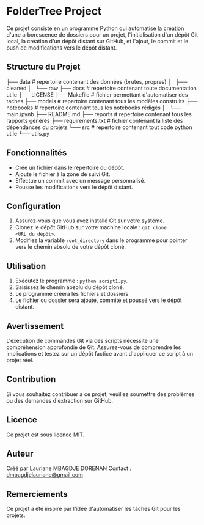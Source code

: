
# FolderTree Project
 
Ce projet consiste en un programme Python qui automatise la création d'une arborescence de dossiers pour un projet, l'initialisation d'un dépôt Git local, la création d'un dépôt distant sur GitHub, et l'ajout, le commit et le push de modifications vers le dépôt distant.

## Structure du Projet


├── data               #  repertoire contenant des données (brutes, propres)
│   ├── cleaned
│   └── raw
├── docs               #  repertoire contenant toute documentation utile
├── LICENSE
├── Makefile           #  fichier permettant d'automatiser des taches
├── models             #  repertoire contenant tous les modèles construits
├── notebooks          #  repertoire contenant tous les notebooks rédigés
│   └── main.ipynb
├── README.md
├── reports            #  repertoire contenant tous les rapports générés
├── requirements.txt   #  fichier contenant la liste des dépendances du projets
└── src                #  repertoire contenant tout code python utile
    └── utils.py

## Fonctionnalités

- Crée un fichier dans le répertoire du dépôt.
- Ajoute le fichier à la zone de suivi Git.
- Effectue un commit avec un message personnalisé.
- Pousse les modifications vers le dépôt distant.

## Configuration

1. Assurez-vous que vous avez installé Git sur votre système.
2. Clonez le dépôt GitHub sur votre machine locale : `git clone <URL_du_dépôt>`.
3. Modifiez la variable `root_directory` dans le programme pour pointer vers le chemin absolu de votre dépôt cloné.

## Utilisation

1. Exécutez le programme : `python script1.py`.
2. Saisissez le chemin absolu du dépôt cloné.
3. Le programme créera les fichiers et dossiers
4. Le fichier ou dossier sera ajouté, commité et poussé vers le dépôt distant.

## Avertissement

L'exécution de commandes Git via des scripts nécessite une compréhension approfondie de Git. Assurez-vous de comprendre les implications et testez sur un dépôt factice avant d'appliquer ce script à un projet réel.

## Contribution

Si vous souhaitez contribuer à ce projet, veuillez soumettre des problèmes ou des demandes d'extraction sur GitHub.

## Licence

Ce projet est sous licence MIT.

## Auteur

Créé par Lauriane MBAGDJE DORENAN
Contact : dmbagdjelauriane@gmail.com

## Remerciements

Ce projet a été inspiré par l'idée d'automatiser les tâches Git pour les projets.
